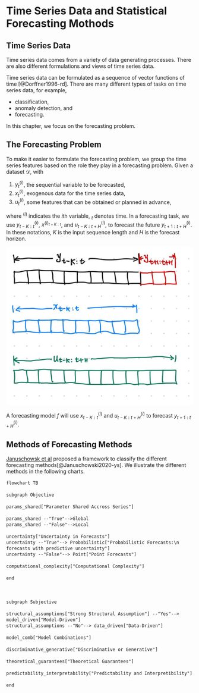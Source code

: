 # Time Series Data and Statistical Forecasting Mothods


## Time Series Data

Time series data comes from a variety of data generating processes. There are also different formulations and views of time series data.

Time series data can be formulated as a sequence of vector functions of time [@Dorffner1996-rd]. There are many different types of tasks on time series data, for example,

- classification,
- anomaly detection, and
- forecasting.

In this chapter, we focus on the forecasting problem.

## The Forecasting Problem

To make it easier to formulate the forecasting problem, we group the time series features based on the role they play in a forecasting problem. Given a dataset $\mathcal D$, with

1. $y^{(i)}_t$, the sequential variable to be forecasted,
2. $x^{(i)}_t$, exogenous data for the time series data,
3. $u^{(i)}_t$, some features that can be obtained or planned in advance,

where ${}^{(i)}$ indicates the $i$th variable, ${}_ t$ denotes time. In a forecasting task, we use $y^{(i)} _ {t-K:t}$, $x^{(i) _ {t-K:t}}$, and $u^{(i)} _ {t-K:t+H}$, to forecast the future $y^{(i)} _ {t+1:t+H}$. In these notations, $K$ is the input sequence length and $H$ is the forecast horizon.


![time series forecasting problem](assets/time-series-forecasting-problem.jpg)

A forecasting model $f$ will use $x^{(i)} _ {t-K:t}$ and $u^{(i)} _ {t-K:t+H}$ to forecast $y^{(i)} _ {t+1:t+H}$.


## Methods of Forecasting Methods

[Januschowsk et al](https://www.sciencedirect.com/science/article/pii/S0169207019301529) proposed a framework to classify the different forecasting methods[@Januschowski2020-ys]. We illustrate the different methods in the following charts.


```mermaid
flowchart TB

subgraph Objective

params_shared["Parameter Shared Accross Series"]

params_shared --"True"-->Global
params_shared --"False"-->Local

uncertainty["Uncertainty in Forecasts"]
uncertainty --"True"--> Probabilistic["Probabilistic Forecasts:\n forecasts with predictive uncertainty"]
uncertainty --"False"--> Point["Point Forecasts"]

computational_complexity["Computational Complexity"]

end



subgraph Subjective

structural_assumptions["Strong Structural Assumption"] --"Yes"--> model_driven["Model-Driven"]
structural_assumptions --"No"--> data_driven["Data-Driven"]

model_comb["Model Combinations"]

discriminative_generative["Discriminative or Generative"]

theoretical_guarantees["Theoretical Guarantees"]

predictability_interpretability["Predictability and Interpretibility"]

end
```
